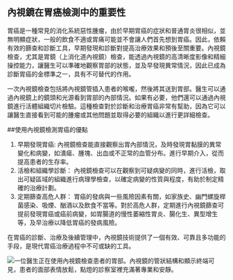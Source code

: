 ## 內視鏡在胃癌檢測中的重要性

胃癌是一種常見的消化系統惡性腫瘤，由於早期胃癌的症狀和普通胃炎很相似，並無明顯症狀，一般的飲食不適或胃痛可能並不會讓人們首先想到胃癌。因此，依賴有效的篩查和診斷工具，早期發現和診斷對提高治療效果和預後至關重要。內視鏡檢查，尤其是胃鏡（上消化道內視鏡）檢查，能透過內視鏡的高清晰度影像和精細操控能力，讓醫生可以準確地觀察胃部的狀態，並及早發現異常情況，因此已成為診斷胃癌的金標準之一，具有不可替代的作用。

一次內視鏡檢查包括將內視鏡管插入患者的喉嚨，然後將其送到胃部。醫生可以通過內視鏡上的鏡頭和光源看到胃部的內部情況。如果有必要，他們還可以通過內視鏡進行活體組織切片檢驗。這種檢查對於診斷和治療胃癌非常有幫助，因為它可以讓醫生直接看到可能的腫瘤或其他問題並取得必要的組織以進行更詳細檢查。

##使用內視鏡檢測胃癌的優點

1. 早期發現胃癌:  內視鏡檢查能直接觀察出胃內部情況，及時發現胃黏膜的異常變化和病變，如潰瘍、腫塊、出血或不正常的血管分布。進行早期介入，從而提高患者的生存率。
2. 活檢和組織學診斷： 內視鏡檢查可以在觀察到可疑病變的同時，進行活檢，取出可疑區域的組織進行病理學檢查，以確定病變的性質與程度，有助於制定精確的治療計劃。
3. 定期篩查高危人群： 胃癌的發病與一些風險因素有關，如家族史、幽門螺旋桿菌感染、吸煙、酗酒以及飲食不當等。對於高危人群，定期進行內視鏡篩查可提前發現胃癌或癌前病變，如胃腸道的慢性萎縮性胃炎、腸化生、異型增生等，及早治療以降低胃癌的發病風險。

在胃癌的診斷、治療及後續管理中，內視鏡技術提供了一個有效、可靠且多功能的手段，是現代胃癌治療過程中不可或缺的工具。

![一位醫生正在使用內視鏡檢查患者的胃部。內視鏡的管狀結構和顯示終端可見，患者的面部表情放鬆，點燈的診察室裡充滿著專業和安靜。](https://i.imgur.com/FGzGTqk.jpeg)